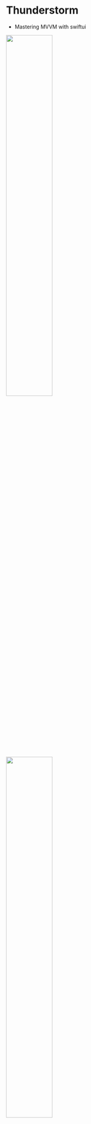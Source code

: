 # Thunderstorm
 - Mastering MVVM with swiftui
 
<img src="https://github.com/mbayi-ios/Thunderstorm/assets/91916741/998f3ca9-f4bd-4609-85ad-0ef3d221c5dc" width ="50%" />
<img src="https://github.com/mbayi-ios/Thunderstorm/assets/91916741/6fcb3f8c-5e6b-4de6-92be-2f9c7b697dbf" width="50%" />
<img src="https://github.com/mbayi-ios/Thunderstorm/assets/91916741/4df42e73-4466-4aa6-999a-c32787e11b39" width="50%" />
<img src="https://github.com/mbayi-ios/Thunderstorm/assets/91916741/9c489109-ee7c-48fd-b9b8-a8c8eec9e2c8" width="50%" />
